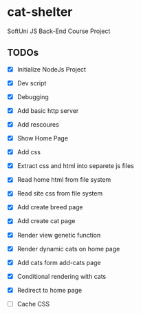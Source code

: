 # cat-shelter
SoftUni JS Back-End Course Project

## TODOs
 - [x] Initialize NodeJs Project
 - [x] Dev script
 - [x] Debugging
 - [x] Add basic http server
 - [x] Add rescoures
 - [x] Show Home Page
 - [x] Add css
 - [x] Extract css and html into separete js files
 - [x] Read home html from file system
 - [x] Read site css from file system
 - [x] Add create breed page
 - [x] Add create cat page
 - [x] Render view genetic function
 - [x] Render dynamic cats on home page
 - [x] Add cats form add-cats page
 - [x] Conditional rendering with cats
 - [x] Redirect to home page




 - [ ] Cache CSS